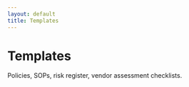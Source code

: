 ```yaml
---
layout: default
title: Templates
---
```

# Templates
Policies, SOPs, risk register, vendor assessment checklists.
